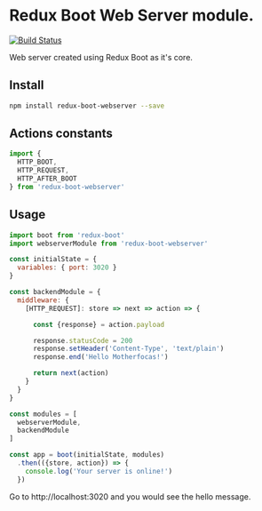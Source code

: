 # Redux Boot Web Server module.

[![Build Status](https://travis-ci.org/choko-org/redux-boot-webserver.svg?branch=master)](https://travis-ci.org/choko-org/redux-boot-webserver)

Web server created using Redux Boot as it's core.

## Install
```bash
npm install redux-boot-webserver --save
```

## Actions constants

```js
import {
  HTTP_BOOT,
  HTTP_REQUEST,
  HTTP_AFTER_BOOT
} from 'redux-boot-webserver'
```

## Usage

```js
import boot from 'redux-boot'
import webserverModule from 'redux-boot-webserver'

const initialState = {
  variables: { port: 3020 }
}

const backendModule = {
  middleware: {
    [HTTP_REQUEST]: store => next => action => {

      const {response} = action.payload

      response.statusCode = 200
      response.setHeader('Content-Type', 'text/plain')
      response.end('Hello Motherfocas!')

      return next(action)
    }
  }
}

const modules = [
  webserverModule,
  backendModule
]

const app = boot(initialState, modules)
  .then(({store, action}) => {
    console.log('Your server is online!')
  })
```

Go to http://localhost:3020 and you would see the hello message.
